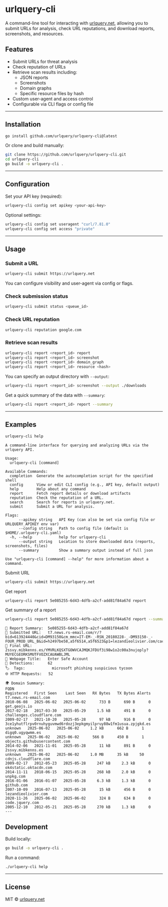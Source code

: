 # urlquery-cli

A command-line tool for interacting with [urlquery.net](https://urlquery.net), allowing you to submit URLs for analysis, check URL reputations, and download reports, screenshots, and resources.

## Features

- Submit URLs for threat analysis
- Check reputation of URLs
- Retrieve scan results including:
  - JSON reports
  - Screenshots
  - Domain graphs
  - Specific resource files by hash
- Custom user-agent and access control
- Configurable via CLI flags or config file

---

## Installation

```bash
go install github.com/urlquery/urlquery-cli@latest
```

Or clone and build manually:

```bash
git clone https://github.com/urlquery/urlquery-cli.git
cd urlquery-cli
go build -o urlquery-cli .
```

---

## Configuration

Set your API key (required):

```bash
urlquery-cli config set apikey <your-api-key>
```

Optional settings:

```bash
urlquery-cli config set useragent "curl/7.81.0"
urlquery-cli config set access "private"
```

---

## Usage

### Submit a URL

```bash
urlquery-cli submit https://urlquery.net
```

You can configure visibility and user-agent via config or flags.

### Check submission status

```bash
urlquery-cli submit status <queue_id>
```

### Check URL reputation

```bash
urlquery-cli reputation google.com
```

### Retrieve scan results

```bash
urlquery-cli report <report_id> report
urlquery-cli report <report_id> screenshot
urlquery-cli report <report_id> domain_graph
urlquery-cli report <report_id> resource <hash>
```

You can specify an output directory with `--output`:

```bash
urlquery-cli report <report_id> screenshot --output ./downloads
```

Get a quick summary of the data with `--summary`:

```bash
urlquery-cli report <report_id> report --summary
```


---

## Examples

```bash
urlquery-cli help
```
```console
A command-line interface for querying and analyzing URLs via the urlquery API.

Usage:
  urlquery-cli [command]

Available Commands:
  completion  Generate the autocompletion script for the specified shell
  config      View or edit CLI config (e.g., API key, default output)
  help        Help about any command
  report      Fetch report details or download artifacts
  reputation  Check the reputation of a URL.
  search      Search for reports in urlquery.net.
  submit      Submit a URL for analysis.

Flags:
      --apikey string   API Key (can also be set via config file or URLQUERY_APIKEY env var)
      --config string   Path to config file (default is $HOME/.urlquery-cli.yaml)
  -h, --help            help for urlquery-cli
      --output string   Location to store downloaded data (reports, screenshots, files)
      --summary         Show a summary output instead of full json

Use "urlquery-cli [command] --help" for more information about a command.
```

Submit URL
```bash
urlquery-cli submit https://urlquery.net
```

Get report
```bash
urlquery-cli report 5e085255-6d43-4dfb-a2cf-add81f84a67d report
```

Get summary of a report
```bash
urlquery-cli report 5e085255-6d43-4dfb-a2cf-add81f84a67d report --summary
```
```console
📝 Report Summary:  5e085255-6d43-4dfb-a2cf-add81f84a67d
🔗 Submitted URL:   t7.news.rs-email.com/r/?bid=613924440&cid=DM93150&cm_mmc=IT-EM-_-RSN_20180228-_-DM93150-_-FOUR_PROD_URL_B&id=h2497be58,a5f6514,a5f6523&p1=lezandieolivier.com/cache/authenticate/USgShXfEEslS/Y2FuZGVyc29uQHNsdXJwbWFpbC5uZXQ=
🔗 Final URL:       2ssvy.mibkenns.es/YMVRLKQSXTGOWVCAJMQKJFDUf3i98w1o2c00a3nujoply?MUYECGEORKSMUTFVOZXCAUAWBLJML
📄 Webpage Title:   Enter Safe Account
🚨 Detections:      62
🏷️  Tags:            microsoft phishing suspicious tycoon
🌐 HTTP Requests:   52

🌍 Domain Summary:
FQDN                                                                Registered   First Seen    Last Seen   RX Bytes   TX Bytes Alerts
t7.news.rs-email.com                                                2010-06-08   2025-06-02   2025-06-02      733 B      690 B      0
get.geojs.io                                                        2017-02-18   2017-03-30   2025-05-29     1.5 kB      491 B      0
challenges.cloudflare.com                                           2009-02-17   2021-10-20   2025-05-28      97 kB      916 B      0
3ce1yhutflrpv0rnuhyguvmwd6rdozj3epkgmyilpruy88w1fm1usua.zpjgkd.es      unknown   2025-06-02   2025-06-02     1.2 kB      662 B      1
digq0.ugyqwmm.es                                                       unknown   2025-06-02   2025-06-02      566 B      450 B      1
objects.githubusercontent.com                                       2014-02-06   2021-11-01   2025-05-28      11 kB      891 B      0
2ssvy.mibkenns.es                                                      unknown   2025-06-02   2025-06-02     1.0 MB      35 kB     50
cdnjs.cloudflare.com                                                2009-02-17   2012-05-23   2025-05-28     247 kB     2.3 kB      0
ok4static.oktacdn.com                                               2014-11-11   2018-06-15   2025-05-28     268 kB     2.0 kB      0
unpkg.com                                                           2016-01-06   2016-01-07   2025-05-28     6.3 kB     1.3 kB      0
github.com                                                          2007-10-09   2016-07-13   2025-05-28      15 kB      456 B      0
lezandieolivier.com                                                 2020-11-26   2025-06-02   2025-06-02      324 B      634 B      0
code.jquery.com                                                     2005-12-10   2012-05-21   2025-05-28     270 kB     1.3 kB      0
---
```

## Development

Build locally:

```bash
go build -o urlquery-cli .
```

Run a command:

```bash
./urlquery-cli help
```

---

## License

MIT © [urlquery.net](https://urlquery.net)
